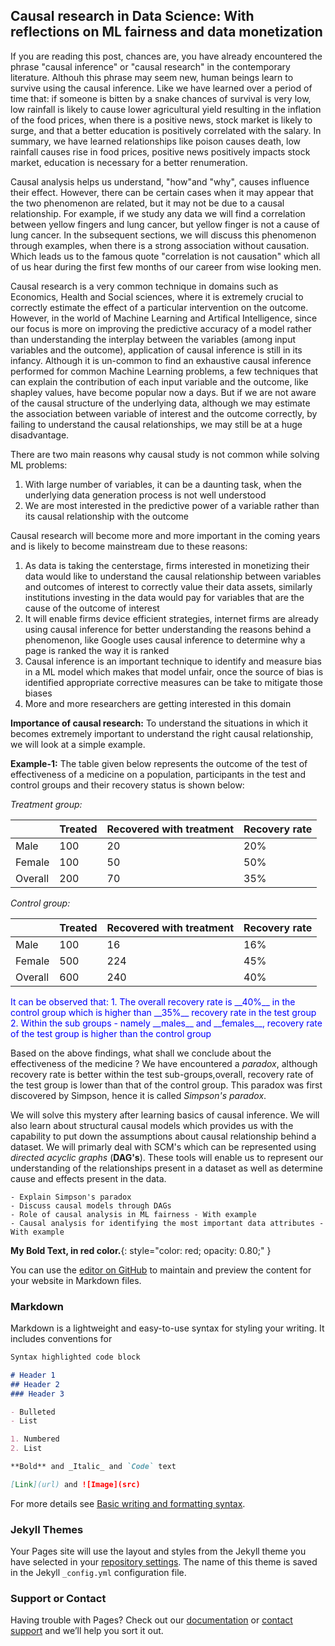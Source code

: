## Causal research in Data Science: With reflections on ML fairness and data monetization

If you are reading this post, chances are, you have already encountered the phrase "causal inference" or "causal research" in the contemporary literature. Althouh this phrase may seem new, human beings learn to survive using the causal inference. Like we have learned over a period of time that: if someone is bitten by a snake chances of survival is very low, low rainfall is likely to cause lower agricultural yield resulting in the inflation of the food prices, when there is a positive news, stock market is likely to surge, and that a better education is positively correlated with the salary. In summary, we have learned relationships like poison causes death, low rainfall causes rise in food prices, positive news positively impacts stock market, education is necessary for a better renumeration. 

Causal analysis helps us understand, "how"and "why", causes influence their effect. However, there can be certain cases when it may appear that the two phenomenon are related, but it may not be due to a causal relationship. For example, if we study any data we will find a correlation between yellow fingers and lung cancer, but yellow finger is not a cause of lung cancer.
In the subsequent sections, we will discuss this phenomenon through examples, when there is a strong association without causation. Which leads us to the famous quote "correlation is not causation" which all of us hear during the first few months of our career from wise looking men.


Causal research is a very common technique in domains such as Economics, Health and Social sciences, where it is extremely crucial to correctly estimate the effect of a particular intervention on the outcome. However, in the world of Machine Learning and Artifical Intelligence, since our focus is more on improving the predictive accuracy of a model rather than understanding the interplay between the variables (among input variables and the outcome), application of causal inference is still in its infancy. 
Although it is un-common to find an exhaustive causal inference performed for common Machine Learning problems, a few techniques that can explain the contribution of each input variable and the outcome, like shapley values, have become popular now a days. But if we are not aware of the causal structure of the underlying data, although we may estimate the association between variable of interest and the outcome correctly, by failing to understand the causal relationships, we may still be at a huge disadvantage.



There are two main reasons why causal study is not common while solving ML problems:
1. With large number of variables, it can be a daunting task, when the underlying data generation process is not well understood
2. We are most interested in the predictive power of a variable rather than its causal relationship with the outcome

Causal research will become more and more important in the coming years and is likely to become mainstream due to these reasons:
1. As data is taking the centerstage, firms interested in monetizing their data would like to understand the causal relationship between variables and outcomes of interest to correctly value their data assets, similarly institutions investing in the data would pay for variables that are the cause of the outcome of interest
2. It will enable firms device efficient strategies, internet firms are already using causal inference for better understanding the reasons behind a phenomenon, like Google uses causal inference to determine why a page is ranked the way it is ranked
3. Causal inference is an important technique to identify and measure bias in a ML model which makes that model unfair, once the source of bias is identified appropriate corrective measures can be take to mitigate those biases
4. More and more researchers are getting interested in this domain

__Importance of causal research:__
To understand the situations in which it becomes extremely important to understand the right causal relationship, we will look at a simple example. 

__Example-1:__
The table given below represents the outcome of the test of effectiveness of a medicine on a population, participants in the test and control groups and their recovery status is shown below:

_Treatment group:_

|   | Treated  | Recovered with treatment  | Recovery rate  |
|---|---|---|---|
| Male  |100   | 20  |  20% |
| Female  | 100  |  50 | 50%  |
|Overall   | 200  | 70  | 35%  |

_Control group:_

|   | Treated  | Recovered with treatment  | Recovery rate  |
|---|---|---|---|
| Male  |100   | 16  |  16% |
| Female  | 500  |  224 | 45%  |
|Overall   | 600  | 240  | 40%  |

<span style="color:blue">
It can be observed that:
1. The overall recovery rate is __40%__ in the control group which is higher than __35%__ recovery rate in the test group
2. Within the sub groups - namely __males__ and __females__, recovery rate of the test group is higher than the control group
</span>


Based on the above findings, what shall we conclude about the effectiveness of the medicine ? 
We have encountered a _paradox_, although recovery rate is better within the test sub-groups,overall, recovery rate of the test group is lower than that of the control group. This paradox was first discovered by Simpson, hence it is called _Simpson's paradox_.

We will solve this mystery after learning basics of causal inference. We will also learn about structural causal models which provides us with the capability to put down the assumptions about causal relationship behind a dataset. We will primarly deal with SCM's which can be represented using _directed acyclic graphs_ (__DAG's__). These tools will enable us to represent our understanding of the relationships present in a dataset as well as determine cause and effects present in the data.

```
- Explain Simpson's paradox
- Discuss causal models through DAGs
- Role of causal analysis in ML fairness - With example
- Causal analysis for identifying the most important data attributes - With example
```





**My Bold Text, in red color.**{: style="color: red; opacity: 0.80;" }



You can use the [editor on GitHub](https://github.com/codesrepo/codesrepo.github.io/edit/main/index.md) to maintain and preview the content for your website in Markdown files.


### Markdown

Markdown is a lightweight and easy-to-use syntax for styling your writing. It includes conventions for

```markdown
Syntax highlighted code block

# Header 1
## Header 2
### Header 3

- Bulleted
- List

1. Numbered
2. List

**Bold** and _Italic_ and `Code` text

[Link](url) and ![Image](src)
```

For more details see [Basic writing and formatting syntax](https://docs.github.com/en/github/writing-on-github/getting-started-with-writing-and-formatting-on-github/basic-writing-and-formatting-syntax).

### Jekyll Themes

Your Pages site will use the layout and styles from the Jekyll theme you have selected in your [repository settings](https://github.com/codesrepo/codesrepo.github.io/settings/pages). The name of this theme is saved in the Jekyll `_config.yml` configuration file.

### Support or Contact

Having trouble with Pages? Check out our [documentation](https://docs.github.com/categories/github-pages-basics/) or [contact support](https://support.github.com/contact) and we’ll help you sort it out.
